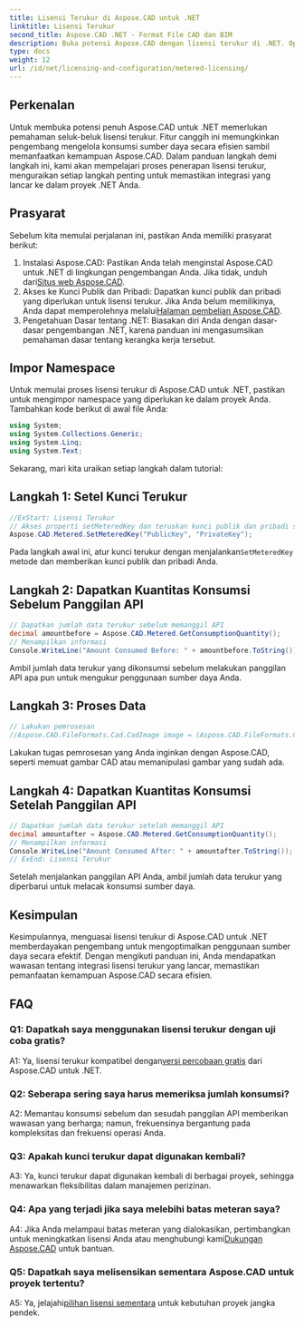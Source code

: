 ```yaml
---
title: Lisensi Terukur di Aspose.CAD untuk .NET
linktitle: Lisensi Terukur
second_title: Aspose.CAD .NET - Format File CAD dan BIM
description: Buka potensi Aspose.CAD dengan lisensi terukur di .NET. Optimalkan penggunaan sumber daya dengan lancar. Jelajahi panduan langkah demi langkah kami.
type: docs
weight: 12
url: /id/net/licensing-and-configuration/metered-licensing/
---
```

## Perkenalan

Untuk membuka potensi penuh Aspose.CAD untuk .NET memerlukan pemahaman seluk-beluk lisensi terukur. Fitur canggih ini memungkinkan pengembang mengelola konsumsi sumber daya secara efisien sambil memanfaatkan kemampuan Aspose.CAD. Dalam panduan langkah demi langkah ini, kami akan mempelajari proses penerapan lisensi terukur, menguraikan setiap langkah penting untuk memastikan integrasi yang lancar ke dalam proyek .NET Anda.

## Prasyarat

Sebelum kita memulai perjalanan ini, pastikan Anda memiliki prasyarat berikut:
1.  Instalasi Aspose.CAD: Pastikan Anda telah menginstal Aspose.CAD untuk .NET di lingkungan pengembangan Anda. Jika tidak, unduh dari[Situs web Aspose.CAD](https://releases.aspose.com/cad/net/).
2.  Akses ke Kunci Publik dan Pribadi: Dapatkan kunci publik dan pribadi yang diperlukan untuk lisensi terukur. Jika Anda belum memilikinya, Anda dapat memperolehnya melalui[Halaman pembelian Aspose.CAD](https://purchase.aspose.com/buy).
3. Pengetahuan Dasar tentang .NET: Biasakan diri Anda dengan dasar-dasar pengembangan .NET, karena panduan ini mengasumsikan pemahaman dasar tentang kerangka kerja tersebut.

## Impor Namespace

Untuk memulai proses lisensi terukur di Aspose.CAD untuk .NET, pastikan untuk mengimpor namespace yang diperlukan ke dalam proyek Anda. Tambahkan kode berikut di awal file Anda:
```csharp
using System;
using System.Collections.Generic;
using System.Linq;
using System.Text;
```

Sekarang, mari kita uraikan setiap langkah dalam tutorial:

## Langkah 1: Setel Kunci Terukur

```csharp
//ExStart: Lisensi Terukur
// Akses properti setMeteredKey dan teruskan kunci publik dan pribadi sebagai parameter
Aspose.CAD.Metered.SetMeteredKey("PublicKey", "PrivateKey");
```

 Pada langkah awal ini, atur kunci terukur dengan menjalankan`SetMeteredKey` metode dan memberikan kunci publik dan pribadi Anda.

## Langkah 2: Dapatkan Kuantitas Konsumsi Sebelum Panggilan API

```csharp
// Dapatkan jumlah data terukur sebelum memanggil API
decimal amountbefore = Aspose.CAD.Metered.GetConsumptionQuantity();
// Menampilkan informasi
Console.WriteLine("Amount Consumed Before: " + amountbefore.ToString());
```

Ambil jumlah data terukur yang dikonsumsi sebelum melakukan panggilan API apa pun untuk mengukur penggunaan sumber daya Anda.

## Langkah 3: Proses Data

```csharp
// Lakukan pemrosesan
//Aspose.CAD.FileFormats.Cad.CadImage image = (Aspose.CAD.FileFormats.Cad.CadImage)Aspose.CAD.Image.load("BlockRefDgn.dwg");
```

Lakukan tugas pemrosesan yang Anda inginkan dengan Aspose.CAD, seperti memuat gambar CAD atau memanipulasi gambar yang sudah ada.

## Langkah 4: Dapatkan Kuantitas Konsumsi Setelah Panggilan API

```csharp
// Dapatkan jumlah data terukur setelah memanggil API
decimal amountafter = Aspose.CAD.Metered.GetConsumptionQuantity();
// Menampilkan informasi
Console.WriteLine("Amount Consumed After: " + amountafter.ToString());
// ExEnd: Lisensi Terukur
```

Setelah menjalankan panggilan API Anda, ambil jumlah data terukur yang diperbarui untuk melacak konsumsi sumber daya.

## Kesimpulan

Kesimpulannya, menguasai lisensi terukur di Aspose.CAD untuk .NET memberdayakan pengembang untuk mengoptimalkan penggunaan sumber daya secara efektif. Dengan mengikuti panduan ini, Anda mendapatkan wawasan tentang integrasi lisensi terukur yang lancar, memastikan pemanfaatan kemampuan Aspose.CAD secara efisien.

## FAQ

### Q1: Dapatkah saya menggunakan lisensi terukur dengan uji coba gratis?

 A1: Ya, lisensi terukur kompatibel dengan[versi percobaan gratis](https://releases.aspose.com/) dari Aspose.CAD untuk .NET.

### Q2: Seberapa sering saya harus memeriksa jumlah konsumsi?

A2: Memantau konsumsi sebelum dan sesudah panggilan API memberikan wawasan yang berharga; namun, frekuensinya bergantung pada kompleksitas dan frekuensi operasi Anda.

### Q3: Apakah kunci terukur dapat digunakan kembali?

A3: Ya, kunci terukur dapat digunakan kembali di berbagai proyek, sehingga menawarkan fleksibilitas dalam manajemen perizinan.

### Q4: Apa yang terjadi jika saya melebihi batas meteran saya?

 A4: Jika Anda melampaui batas meteran yang dialokasikan, pertimbangkan untuk meningkatkan lisensi Anda atau menghubungi kami[Dukungan Aspose.CAD](https://forum.aspose.com/c/cad/19) untuk bantuan.

### Q5: Dapatkah saya melisensikan sementara Aspose.CAD untuk proyek tertentu?

 A5: Ya, jelajahi[pilihan lisensi sementara](https://purchase.aspose.com/temporary-license/) untuk kebutuhan proyek jangka pendek.